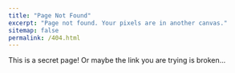 ```yaml
---
title: "Page Not Found"
excerpt: "Page not found. Your pixels are in another canvas."
sitemap: false
permalink: /404.html
---
```


This is a secret page! Or maybe the link you are trying is broken...

<script type="text/javascript">
  var GOOG_FIXURL_LANG = 'en';
  var GOOG_FIXURL_SITE = '{{ site.url }}'
</script>
<script type="text/javascript"
  src="//linkhelp.clients.google.com/tbproxy/lh/wm/fixurl.js">
</script>
